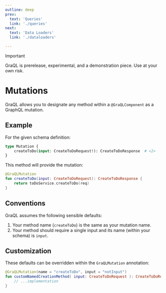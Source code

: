 ```yaml
---
outline: deep
prev:
  text: 'Queries'
  link: './queries'
next:
  text: 'Data Loaders'
  link: './dataloaders'

---
```


> [!IMPORTANT]
> GraQL is prerelease, experimental, and a demonstration piece. Use at your own risk.

# Mutations

GraQL allows you to designate any method within a `@GraQLComponent` as a GraphQL mutation.

## Example

For the given schema definition:

```graphql
type Mutation {
    createToDo(input: CreateToDoRequest!): CreateToDoResponse  # <2>
}
```

This method will provide the mutation:

```kotlin
@GraQLMutation
fun createToDo(input: CreateToDoRequest): CreateToDoResponse {
    return toDoService.createToDo(req)
}
```

## Conventions

GraQL assumes the following sensible defaults:

1. Your method name (`createToDo`) is the same as your mutation name.
2. Your method should require a single input and its name (within your schema) is `input`.


## Customization

These defaults can be overridden within the `GraQLMutation` annotation:

```kotlin
@GraQLMutation(name = "createToDo", input = "notInput")
fun customNamedCreationMethod( input: CreateToDoRequest ): CreateToDoResponse {
    // ...implementation
}


```
